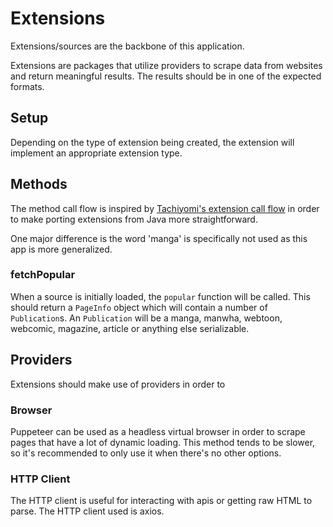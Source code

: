 # Extensions

Extensions/sources are the backbone of this application.

Extensions are packages that utilize providers to scrape data from websites and return meaningful results. The results should be in one of the expected formats.

## Setup

Depending on the type of extension being created, the extension will implement an appropriate extension type.

## Methods

The method call flow is inspired by [Tachiyomi's extension call flow](https://github.com/tachiyomiorg/tachiyomi-extensions/blob/master/CONTRIBUTING.md#extension-call-flow) in order to make porting extensions from Java more straightforward.

One major difference is the word 'manga' is specifically not used as this app is more generalized.

### fetchPopular

When a source is initially loaded, the `popular` function will be called. This should return a `PageInfo` object which will contain a number of `Publication`s. An `Publication` will be a manga, manwha, webtoon, webcomic, magazine, article or anything else serializable. 

## Providers

Extensions should make use of providers in order to 

### Browser

Puppeteer can be used as a headless virtual browser in order to scrape pages that have a lot of dynamic loading.
This method tends to be slower, so it's recommended to only use it when there's no other options.

### HTTP Client

The HTTP client is useful for interacting with apis or getting raw HTML to parse.
The HTTP client used is axios.
